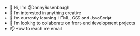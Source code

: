 - 👋 Hi, I’m @DannyRosenbaugh
- 👀 I’m interested in anything creative
- 🌱 I’m currently learning HTML, CSS and JavaScript
- 💞️ I’m looking to collaborate on front-end development projects
- 📫 How to reach me email

<!---
DannyRosenbaugh/DannyRosenbaugh is a ✨ special ✨ repository because its `README.md` (this file) appears on your GitHub profile.
You can click the Preview link to take a look at your changes.
--->
